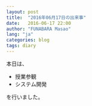 ```yaml
---
layout: post
title:  "2016年06月17日の出来事"
date:   2016-06-17 22:00
author: "FUNABARA Masao"
lang: "ja"
categories: blog
tags: diary
---
```


本日は、

* 授業参観
* システム開発

を行いました。
